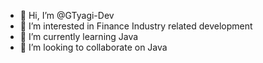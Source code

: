 - 👋 Hi, I’m @GTyagi-Dev
- 👀 I’m interested in Finance Industry related development
- 🌱 I’m currently learning Java
- 💞️ I’m looking to collaborate on Java


<!---
GTyagi-Dev/GTyagi-Dev is a ✨ special ✨ repository because its `README.md` (this file) appears on your GitHub profile.
You can click the Preview link to take a look at your changes.
--->

